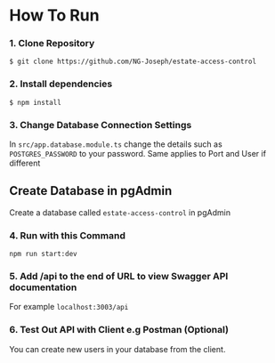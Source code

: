 # How To Run

### 1. Clone Repository
`$ git clone https://github.com/NG-Joseph/estate-access-control`
### 2. Install dependencies
`$ npm install`
### 3. Change Database Connection Settings
In `src/app.database.module.ts` change the details such as `POSTGRES_PASSWORD` to your password. Same applies to Port and User if different

## Create Database in pgAdmin
Create a database called `estate-access-control` in pgAdmin

### 4. Run with this Command
`npm run start:dev`

### 5. Add /api to the end of URL to view Swagger API documentation
For example `localhost:3003/api`

### 6. Test Out API with Client e.g Postman (Optional)
You can create new users in your database from the client.
